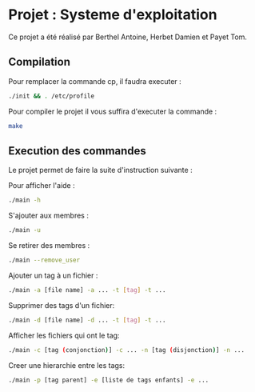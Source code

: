 # Projet : Systeme d'exploitation 

Ce projet a été réalisé par Berthel Antoine, Herbet Damien et Payet Tom.

## Compilation

Pour remplacer la commande cp, il faudra executer :

```bash
./init && . /etc/profile
```

Pour compiler le projet il vous suffira d'executer la commande :

```bash
make
```

## Execution des commandes

Le projet permet de faire la suite d'instruction suivante :

Pour afficher l'aide :

```bash
./main -h
```

S'ajouter aux membres :

```bash
./main -u
```

Se retirer des membres :

```bash
./main --remove_user
```

Ajouter un tag à un fichier :

```bash
./main -a [file name] -a ... -t [tag] -t ...
```

Supprimer des tags d'un fichier:

```bash
./main -d [file name] -d ... -t [tag] -t ...
```

Afficher les fichiers qui ont le tag:

```bash
./main -c [tag (conjonction)] -c ... -n [tag (disjonction)] -n ...
```

Creer une hierarchie entre les tags:

```bash
./main -p [tag parent] -e [liste de tags enfants] -e ...
```
